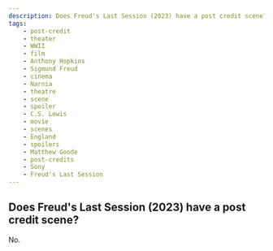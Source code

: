 ```yaml
---
description: Does Freud's Last Session (2023) have a post credit scene?
tags: 
    - post-credit
    - theater
    - WWII
    - film
    - Anthony Hopkins
    - Sigmund Freud
    - cinema
    - Narnia
    - theatre
    - scene
    - spoiler
    - C.S. Lewis
    - movie
    - scenes
    - England
    - spoilers
    - Matthew Goode
    - post-credits
    - Sony
    - Freud's Last Session
---
```


## Does Freud's Last Session (2023) have a post credit scene?

No.
